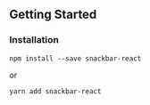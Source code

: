 ## Getting Started

### Installation

```
npm install --save snackbar-react
```

or

```
yarn add snackbar-react
```

